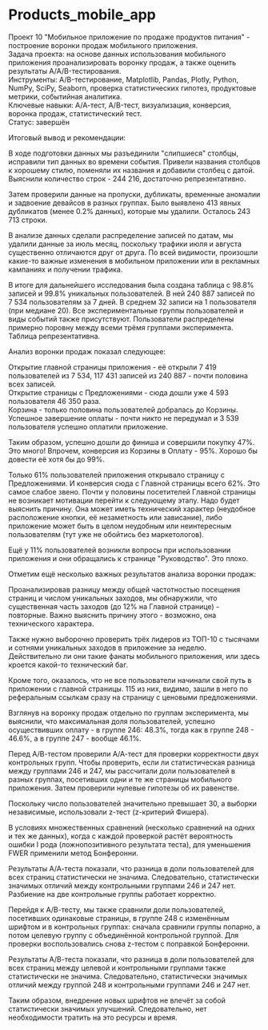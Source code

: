 # Products_mobile_app

Проект 10 "Мобильное приложение по продаже продуктов питания" - построение воронки продаж мобильного приложения.    
Задача проекта: на основе данных использования мобильного приложения проанализировать воронку продаж, а также оценить результаты A/A/B-тестирования.    
Инструменты: A/B-тестирование, Matplotlib, Pandas, Plotly, Python, NumPy, SciPy, Seaborn, проверка статистических гипотез, продуктовые метрики, событийная аналитика.    
Ключевые навыки: А/А-тест, A/B-тест, визуализация, конверсия, воронка продаж, статистический тест.    
Статус: завершён    

Итоговый вывод и рекомендации:    

В ходе подготовки данных мы разъединили "слипшиеся" столбцы, исправили тип данных во времени события. Привели названия столбцов к хорошему стилю, поменяли их названия и добавили столбец с датой. Выяснили количество строк - 244 216, достаточно репрезентативно.

Затем проверили данные на пропуски, дубликаты, временные аномалии и задвоение девайсов в разных группах. Было выявлено 413 явных дубликатов (менее 0.2% данных), которые мы удалили. Осталось 243 713 строки.

В анализе данных сделали распределение записей по датам, мы удалили данные за июль месяц, поскольку трафики июля и августа существенно отличаются друг от друга. По всей видимости, произошли какие-то важные изменения в мобильном приложении или в рекламных кампаниях и получении трафика.

В итоге для дальнейшего исследования была создана таблица с 98.8% записей и 99.8% уникальных пользователей. В ней 240 887 записей по 7 534 пользователям за 7 дней. В среднем 32 записи на 1 пользователя (при медиане 20). Все экспериментальные группы пользователей и виды событий также присутствуют. Пользователи распределены примерно поровну между всеми трёмя группами эксперимента. Таблица репрезентативна.

Анализ воронки продаж показал следующее:   

Открытие главной страницы приложения - её открыли 7 419 пользователей из 7 534, 117 431 записей из 240 887 - почти половина всех записей.    
Открытие страницы с Предложениями - сюда дошли уже 4 593 пользователя 46 350 раза.    
Корзина - только половина пользователей добралась до Корзины.    
Успешное завершение оплаты - почти никто не передумал и 3 539 пользователя успешно оплатили приложение.    

Таким образом, успешно дошли до финиша и совершили покупку 47%. Это много! Впрочем, конверсия из Корзины в Оплату - 95%. Хорошо бы довести её хотя бы до 99%.

Только 61% пользователей приложения открывало страницу с Предложениями. И конверсия сюда с Главной страницы всего 62%. Это самое слабое звено. Почти у половины посетителей Главной страницы не возникает мотивации перейти к следующему этапу. Надо будет выяснить причину. Она может иметь технический характер (неудобное расположение кнопки, её незаметность или зависание), либо приложение может быть в целом неудобным или неинтересным пользователям (тут уже не обойтись без маркетологов).

Ещё у 11% пользователей возникли вопросы при использовании приложения и они обращались к странице "Руководство". Это плохо.

Отметим ещё несколько важных результатов анализа воронки продаж:   

Проанализировав разницу между общей частотностью посещения страниц и числом уникальных заходов, мы обнаружили, что существенная часть заходов (до 12% на Главной странице) - повторные. Важно выяснить причину этого - возможно, она технического характера.

Также нужно выборочно проверить трёх лидеров из ТОП-10 с тысячами и сотнями уникальных заходов в приложение за неделю. Действительно ли они такие фанаты мобильного приложения, или здесь кроется какой-то технический баг.

Кроме того, оказалось, что не все пользователи начинали свой путь в приложении с главной страницы. 115 из них, видимо, зашли в него по реферальным ссылкам сразу на страницу с ценовыми предложениями.

Взглянув на воронку продаж отдельно по группам эксперимента, мы выяснили, что максимальная доля пользователей, успешно осуществивших оплату - в группе 246: 48.3%, тогда как в группе 248 - 46.6%, а в группе 247 - вообще 46.1%.

Перед А/В-тестом проверили А/А-тест для проверки корректности двух контрольных групп. Чтобы проверить, если ли статистическая разница между группами 246 и 247, мы рассчитали доли пользователей в разных группах, посетивших одни и те же страницы мобильного приложения. Затем проверили нулевые гипотезы об их равенстве.

Поскольку число пользователей значительно превышает 30, а выборки независимые, использовали z-тест (z-критерий Фишера).

В условиях множественных сравнений (несколько сравнений на одних и тех же данных), когда с каждой проверкой растёт вероятность ошибки I рода (ложнопозитивного результата теста), для уменьшения FWER применили метод Бонферонни.

Результаты А/А-теста показали, что разница в доли пользователей для всех страниц статистически не значима. Следовательно, статистически значимых отличий между контрольными группами 246 и 247 нет. Разбиение на две контрольные группы работает корректно.

Перейдя к А/В-тесту, мы также сравнили доли пользователей, посетивших одинаковые страницы, в группе 248 с изменённым шрифтом и в контрольных группах: сначала сравнили группы попарно, а потом целевую группу с объединённой контрольной группой. Для проверки воспользовались снова z-тестом с поправкой Бонферонни.

Результаты А/В-теста показали, что разница в доли пользователей для всех страниц между целевой и контрольными группами также статистически не значима. Следовательно, статистически значимых отличий между группой 248 и контрольными группами 246 и 247 нет.

Таким образом, внедрение новых шрифтов не влечёт за собой статистически значимых улучшений. Следовательно, нет необходимости тратить на это ресурсы и время.
